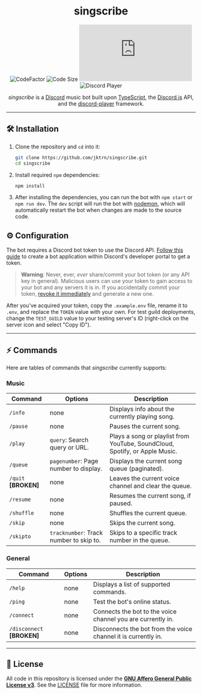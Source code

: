 <div align="center">

# singscribe

![CodeFactor]
![Code Size]
![Discord.js]
![Discord Player]

*singscribe* is a [Discord](https://discord.com/) music bot built upon [TypeScript](https://www.typescriptlang.org/), the [Discord.js](https://discord.js.org/#/) API, and the [discord-player](https://discord-player.js.org/) framework.

</div>

---

## 🛠️ Installation

1. Clone the repository and `cd` into it:

    ```sh
    git clone https://github.com/jktrn/singscribe.git
    cd singscribe
    ```

2. Install required `npm` dependencies:

    ```sh
    npm install
    ```

3. After installing the dependencies, you can run the bot with `npm start` or `npm run dev`. The `dev` script will run the bot with [nodemon](https://nodemon.io/), which will automatically restart the bot when changes are made to the source code.

## ⚙️ Configuration

The bot requires a Discord bot token to use the Discord API. [Follow this guide](https://discordjs.guide/preparations/setting-up-a-bot-application.html#creating-your-bot) to create a bot application within Discord's developer portal to get a token.

> **Warning**: Never, ever, *ever* share/commit your bot token (or any API key in general). Malicious users can use your token to gain access to your bot and any servers it is in. If you accidentally commit your token, [revoke it immediately](https://discordjs.guide/preparations/setting-up-a-bot-application.html#revoking-token-and-invite-link) and generate a new one.

After you've acquired your token, copy the `.example.env` file, rename it to `.env`, and replace the `TOKEN` value with your own. For test guild deployments, change the `TEST_GUILD` value to your testing server's ID (right-click on the server icon and select "Copy ID").

---

## ⚡ Commands

Here are tables of commands that *singscribe* currently supports:

### Music

| Command    | Options                                     | Description                                                                 |
| ---------- | ------------------------------------------- | --------------------------------------------------------------------------- |
| `/info`    | none                                        | Displays info about the currently playing song.                             |
| `/pause`   | none                                        | Pauses the current song.                                                    |
| `/play`    | `query`: Search query or URL.               | Plays a song or playlist from YouTube, SoundCloud, Spotify, or Apple Music. |
| `/queue`   | `pagenumber`: Page number to display.       | Displays the current song queue (paginated).                                |
| `/quit` **[BROKEN]** | none                              | Leaves the current voice channel and clear the queue.                       |
| `/resume`  | none                                        | Resumes the current song, if paused.                                        |
| `/shuffle` | none                                        | Shuffles the current queue.                                                 |
| `/skip`    | none                                        | Skips the current song.                                                     |
| `/skipto`  | `tracknumber`: Track number to skip to.     | Skips to a specific track number in the queue.                              |

### General

| Command    | Options                                     | Description                                                                 |
| ---------- | ------------------------------------------- | --------------------------------------------------------------------------- |
| `/help`    | none                                        | Displays a list of supported commands.                                      |
| `/ping`    | none                                        | Test the bot's online status.                                               |
| `/connect` | none                                        | Connects the bot to the voice channel you are currently in.                 |
| `/disconnect` **[BROKEN]** | none                        | Disconnects the bot from the voice channel it is currently in.              |

--- 

## 📝 License

All code in this repository is licensed under the [**GNU Affero General Public License v3**](https://www.gnu.org/licenses/agpl-3.0.en.html). See the [LICENSE](LICENSE) file for more information.

[CodeFactor]: https://img.shields.io/codefactor/grade/github/jktrn/singscribe?color=294978&style=for-the-badge&logo=codefactor&logoColor=fff
[Code Size]: https://img.shields.io/github/languages/code-size/jktrn/singscribe?color=294978&style=for-the-badge&logo=github
[Discord.js]: https://img.shields.io/github/package-json/dependency-version/jktrn/singscribe/discord.js?color=294978&style=for-the-badge&logo=discord&logoColor=fff
[Discord Player]: https://img.shields.io/github/package-json/dependency-version/jktrn/singscribe/discord-player?color=294978&style=for-the-badge&logo=npm&logoColor=white